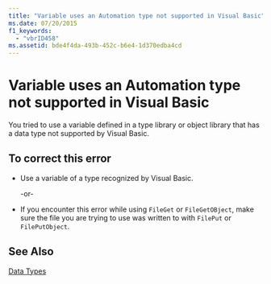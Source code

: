 ```yaml
---
title: "Variable uses an Automation type not supported in Visual Basic"
ms.date: 07/20/2015
f1_keywords: 
  - "vbrID458"
ms.assetid: bde4f4da-493b-452c-b6e4-1d370edba4cd
---
```

# Variable uses an Automation type not supported in Visual Basic
You tried to use a variable defined in a type library or object library that has a data type not supported by Visual Basic.  
  
## To correct this error  
  
- Use a variable of a type recognized by Visual Basic.  
  
   -or-  
  
- If you encounter this error while using `FileGet` or `FileGetOBject`, make sure the file you are trying to use was written to with `FilePut` or `FilePutObject`.  
  
## See Also  
 [Data Types](../../../visual-basic/language-reference/data-types/data-type-summary.md)
